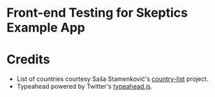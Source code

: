 # Front-end Testing for Skeptics Example App

# Credits

* List of countries courtesy Saša Stamenković's [country-list](https://github.com/umpirsky/country-list) project.
* Typeahead powered by Twitter's [typeahead.js](http://twitter.github.io/typeahead.js/).
